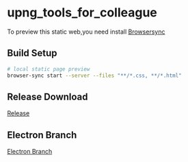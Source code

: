 # upng_tools_for_colleague

To preview this static web,you need install [Browsersync](http://www.browsersync.cn/)

## Build Setup

``` bash
# local static page preview
browser-sync start --server --files "**/*.css, **/*.html"
```
## Release Download

[Release](https://github.com/MartinRGB/upng_tools_for_colleague/releases)

## Electron Branch

[Electron Branch](https://github.com/MartinRGB/upng_tools_for_colleague/tree/electron)

